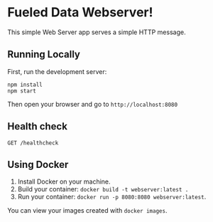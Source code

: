 # Fueled Data Webserver!

This simple Web Server app serves a simple HTTP message.

## Running Locally

First, run the development server:

```
npm install
npm start
```

Then open your browser and go to `http://localhost:8080`

## Health check

```
GET /healthcheck
```


## Using Docker

1. Install Docker on your machine.
2. Build your container: `docker build -t webserver:latest .`
3. Run your container: `docker run -p 8080:8080 webserver:latest`.

You can view your images created with `docker images`.
